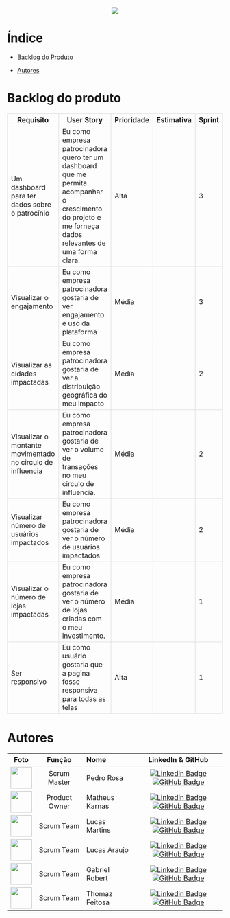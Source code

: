<div align="center">
    <img src="./src/app/front/static/images/debuggers.png">
</div>

# Índice

<!-- - [Objetivo do Projeto](#objeto-do-produto) -->
<!-- - [Vídeos e Apresentações](#vídeos-e-apresentações) -->
- [Backlog do Produto](#backlog-do-produto)
<!-- - [Backlog da Sprint](#backlog-da-sprint) -->
- [Autores](#autores)

<!-- # Objetivo do Projeto

Oferecer aos eleitores dados claros e acessíveis que ajudem a tomar decisões informadas nas eleições municipais
que se aproximam. A plataforma permitirá que os cidadãos visualizem a atuação dos vereadores, incluindo:

1. Presença nas Sessões: Percentual de presença e faltas, justificadas ou não.
2. Proposições Apresentadas: Projetos de lei, requerimentos e moções que o vereador apresentou
   durante o mandato.
3. Projetos de Lei Aprovados: Detalhamento das propostas aprovadas, com links para o conteúdo
   completo.
4. Posicionamento em Votações: Como o vereador votou em questões-chave.
5. Participação em Comissões: Informações sobre o envolvimento do vereador em comissões
   especiais e permanentes

# Vídeos e Apresentações

## Sprint 1

### Objetivo da Sprint -->

<!-- [![MVP - Sprint 1](https://img.youtube.com/vi/En5hxTBmlNE/0.jpg)](https://youtu.be/En5hxTBmlNE) -->

<!-- [![MVP - Sprint 3](https://img./0.jpg)]() -->

<!-- ## Tecnologias -->

  <!-- <table>
  <tr>
    <td align="center" width="96">
      <img src="documentation/images/html5.svg" width="48" height="48" alt="HTML" />
      <span>HTML</span>
    </td>   
  </tr>
</table>
</div> -->

# Backlog do produto

<table style="width: 100%; border-collapse: collapse;">
    <thead>
        <tr>
            <th style="border: 1px solid #ddd;">Requisito</th>
            <th style="border: 1px solid #ddd;">User Story</th>
            <th style="border: 1px solid #ddd;">Prioridade</th>
            <th style="border: 1px solid #ddd;">Estimativa</th>
            <th style="border: 1px solid #ddd;">Sprint</th>
        </tr>
    </thead>
    <tbody>
        <tr>
            <td style="border: 1px solid #ddd;">Um dashboard para ter dados sobre o patrocínio</td>
            <td style="border: 1px solid #ddd;">Eu como empresa patrocinadora quero ter um dashboard que me permita
acompanhar o crescimento do projeto e me forneça dados relevantes de uma forma clara.</td>
            <td style="border: 1px solid #ddd;">Alta</td>
            <td style="border: 1px solid #ddd;"></td>
            <td style="border: 1px solid #ddd;">3</td>
        </tr>
        <tr>
            <td style="border: 1px solid #ddd;">Visualizar o engajamento</td>
            <td style="border: 1px solid #ddd;">Eu como empresa patrocinadora gostaria de ver engajamento e uso da plataforma</td>
            <td style="border: 1px solid #ddd;">Média</td>
            <td style="border: 1px solid #ddd;"></td>
            <td style="border: 1px solid #ddd;">3</td>
        </tr>
        <tr>
            <td style="border: 1px solid #ddd;">Visualizar as cidades impactadas</td>
            <td style="border: 1px solid #ddd;">Eu como empresa patrocinadora gostaria de ver a distribuição geográfica do meu impacto</td>
            <td style="border: 1px solid #ddd;">Média</td>
            <td style="border: 1px solid #ddd;"></td>
            <td style="border: 1px solid #ddd;">2</td>
        </tr>
        <tr>
            <td style="border: 1px solid #ddd;">Visualizar o montante movimentado no circulo de influencia</td>
            <td style="border: 1px solid #ddd;">Eu como empresa patrocinadora gostaria de ver o volume de transações no meu circulo de influencia.</td>
            <td style="border: 1px solid #ddd;">Média</td>
            <td style="border: 1px solid #ddd;"></td>
            <td style="border: 1px solid #ddd;">2</td>
        </tr>
        <tr>
            <td style="border: 1px solid #ddd;">Visualizar número de usuários impactados</td>
            <td style="border: 1px solid #ddd;">Eu como empresa patrocinadora gostaria de ver o número de usuários impactados</td>
            <td style="border: 1px solid #ddd;">Média</td>
            <td style="border: 1px solid #ddd;"></td>
            <td style="border: 1px solid #ddd;">2</td>
        </tr>
        <tr>
            <td style="border: 1px solid #ddd;">Visualizar o número de lojas impactadas</td>
            <td style="border: 1px solid #ddd;">Eu como empresa patrocinadora gostaria de ver o número de lojas criadas com o meu investimento.</td>
            <td style="border: 1px solid #ddd;">Média</td>
            <td style="border: 1px solid #ddd;"></td>
            <td style="border: 1px solid #ddd;">1</td>
        </tr>      
        <tr>
            <td style="border: 1px solid #ddd;">Ser responsivo</td>
            <td style="border: 1px solid #ddd;">Eu como usuário gostaria que a pagina fosse responsiva para todas as telas</td>
            <td style="border: 1px solid #ddd;">Alta</td>
            <td style="border: 1px solid #ddd;"></td>
            <td style="border: 1px solid #ddd;">1</td>
        </tr>      
    </tbody>
</table>

<!-- # Backlog da Sprint

## Sprint 1

- Criar repositório no GitHub
- Padronizar pastas do GitHub
- Backlog do Produto
- Validação do Backlog do Produto
- Criação do Jira
- Criar wireframes
- Validar wireframes
- Raspagem de dados - Estudo
- Raspagem de dados
- Modelagem do banco de dados
- Script do banco de dados
- Página Home
- Página Informativa
- Página Comparação
- Modal -->

<!-- ## Sprint 2 -->

<!-- ## Sprint 3 -->

# Autores

|                              Foto                              |    Função     | Nome           |                                                                                                                                                   LinkedIn & GitHub                                                                                                                                                    |
| :------------------------------------------------------------: | :-----------: | :------------- | :--------------------------------------------------------------------------------------------------------------------------------------------------------------------------------------------------------------------------------------------------------------------------------------------------------------------: |
|  <img src="./documentation/integrantes/pedro.jpg" width=50px>  |  Scrum Master   | Pedro Rosa     |                                [![Linkedin Badge](https://img.shields.io/badge/Linkedin-blue?style=flat-square&logo=Linkedin&logoColor=white)]() [![GitHub Badge](https://img.shields.io/badge/GitHub-111217?style=flat-square&logo=github&logoColor=white)](https://github.com/PedHr)                                 |
| <img src="./documentation/integrantes/matheus.jpg" width=50px> |  Product Owner | Matheus Karnas |       [![Linkedin Badge](https://img.shields.io/badge/Linkedin-blue?style=flat-square&logo=Linkedin&logoColor=white)](https://www.linkedin.com/in/matheuskarnas/) [![GitHub Badge](https://img.shields.io/badge/GitHub-111217?style=flat-square&logo=github&logoColor=white)](https://github.com/matheuskarnas)        |                       |
| <img src="./documentation/integrantes/lucasm.jpg" width=50px>  | Scrum Team | Lucas Martins  |                             [![Linkedin Badge](https://img.shields.io/badge/Linkedin-blue?style=flat-square&logo=Linkedin&logoColor=white)]() [![GitHub Badge](https://img.shields.io/badge/GitHub-111217?style=flat-square&logo=github&logoColor=white)](https://github.com/LucasMSCarmo)                             |
| <img src="./documentation/integrantes/lucasa.jpg" width=50px>  |  Scrum Team   | Lucas Araujo   |  [![Linkedin Badge](https://img.shields.io/badge/Linkedin-blue?style=flat-square&logo=Linkedin&logoColor=white)](https://www.linkedin.com/in/lucas-araujo-448115329/) [![GitHub Badge](https://img.shields.io/badge/GitHub-111217?style=flat-square&logo=github&logoColor=white)](https://github.com/LucasAraujo1016)  |
| <img src="./documentation/integrantes/gabriel.jpg" width=50px> |  Scrum Team   | Gabriel Robert |                             [![Linkedin Badge](https://img.shields.io/badge/Linkedin-blue?style=flat-square&logo=Linkedin&logoColor=white)]() [![GitHub Badge](https://img.shields.io/badge/GitHub-111217?style=flat-square&logo=github&logoColor=white)](https://github.com/LittleRob120)                             |
| <img src="./documentation/integrantes/thomaz.jpg" width=50px>  |  Scrum Team   | Thomaz Feitosa |                                [![Linkedin Badge](https://img.shields.io/badge/Linkedin-blue?style=flat-square&logo=Linkedin&logoColor=white)]() [![GitHub Badge](https://img.shields.io/badge/GitHub-111217?style=flat-square&logo=github&logoColor=white)](https://github.com/PedHr)                                 |
